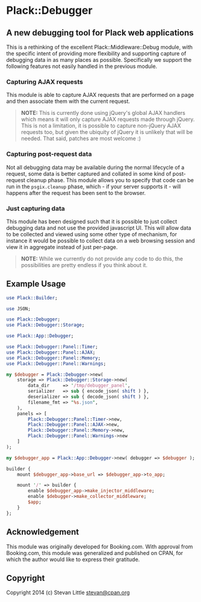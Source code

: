 # Plack::Debugger

## A new debugging tool for Plack web applications

This is a rethinking of the excellent Plack::Middleware::Debug
module, with the specific intent of providing more flexibility and 
supporting capture of debugging data in as many places as possible.
Specifically we support the following features not easily handled
in the previous module. 

### Capturing AJAX requests

This module is able to capture AJAX requests that are performed 
on a page and then associate them with the current request. 

> **NOTE:** This is currently done using jQuery's global AJAX handlers
> which means it will only capture AJAX requests made through jQuery.
> This is not a limitation, it is possible to capture non-jQuery AJAX
> requests too, but given the ubiquity of jQuery it is unlikely that 
> will be needed. That said, patches are most welcome :) 

### Capturing post-request data

Not all debugging data may be available during the normal lifecycle
of a request, some data is better captured and collated in some kind
of post-request cleanup phase. This module allows you to specify that
code can be run in the `psgix.cleanup` phase, which - if your server
supports it - will happens after the request has been sent to the 
browser. 

### Just capturing data

This module has been designed such that it is possible to just 
collect debugging data and not use the provided javascript UI. 
This will allow data to be collected and viewed using some other 
type of mechanism, for instance it would be possible to collect 
data on a web browsing session and view it in aggregate instead 
of just per-page. 

> **NOTE:** While we currently do not provide any code to do this, 
> the possibilities are pretty endless if you think about it.

## Example Usage

```perl
use Plack::Builder;

use JSON;

use Plack::Debugger;
use Plack::Debugger::Storage;

use Plack::App::Debugger;

use Plack::Debugger::Panel::Timer;
use Plack::Debugger::Panel::AJAX;
use Plack::Debugger::Panel::Memory;
use Plack::Debugger::Panel::Warnings;

my $debugger = Plack::Debugger->new(
    storage => Plack::Debugger::Storage->new(
        data_dir     => '/tmp/debugger_panel',
        serializer   => sub { encode_json( shift ) },
        deserializer => sub { decode_json( shift ) },
        filename_fmt => "%s.json",
    ),
    panels => [
        Plack::Debugger::Panel::Timer->new,     
        Plack::Debugger::Panel::AJAX->new, 
        Plack::Debugger::Panel::Memory->new,
        Plack::Debugger::Panel::Warnings->new   
    ]
);

my $debugger_app = Plack::App::Debugger->new( debugger => $debugger );

builder {
    mount $debugger_app->base_url => $debugger_app->to_app;

    mount '/' => builder {
        enable $debugger_app->make_injector_middleware;
        enable $debugger->make_collector_middleware;
        $app;
    }
};
```

## Acknowledgement

This module was originally developed for Booking.com. With approval 
from Booking.com, this module was generalized and published on CPAN, 
for which the author would like to express their gratitude.

## Copyright 

Copyright 2014 (c) Stevan Little <stevan@cpan.org>


